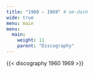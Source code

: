 ```yaml
---
title: "1960 — 1969" # em-dash
wide: true
menu: main
menu:
  main:
    weight: 11
    parent: "Discography"
---
```


{{< discography 1960 1969 >}}
